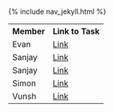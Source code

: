 {% include nav_jekyll.html %}


<table>
  <tr>
    <th>Member</th>
    <th>Link to Task</th>
  </tr>
  <tr> 
    <td>Evan</td>
    <td> <a href="#">Link</a> </td>
  </tr>
  <tr> 
    <td>Sanjay</td>
    <td> <a href="#">Link</a> </td>
  </tr>
  <tr> 
    <td>Sanjay</td>
    <td> <a href="#">Link</a> </td>
  </tr>
  <tr> 
    <td>Simon</td>
    <td> <a href="#">Link</a> </td>
  </tr>
  <tr> 
    <td>Vunsh</td>
    <td> <a href="#">Link</a> </td>
  </tr>
</table>
